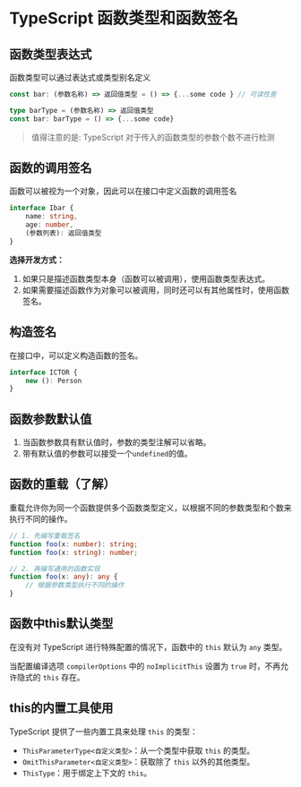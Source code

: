 # TypeScript 函数类型和函数签名

## 函数类型表达式

函数类型可以通过表达式或类型别名定义

```ts
const bar: (参数名称) => 返回值类型 = () => {...some code } // 可读性差

type barType = (参数名称) => 返回值类型
const bar: barType = () => {...some code}
```

> 值得注意的是: TypeScript 对于传入的函数类型的参数个数不进行检测

## 函数的调用签名

函数可以被视为一个对象，因此可以在接口中定义函数的调用签名

```ts
interface Ibar {
    name: string,
    age: number,
    (参数列表): 返回值类型
}
```

**选择开发方式：**

1. 如果只是描述函数类型本身（函数可以被调用），使用函数类型表达式。
2. 如果需要描述函数作为对象可以被调用，同时还可以有其他属性时，使用函数签名。

## 构造签名

在接口中，可以定义构造函数的签名。

```ts
interface ICTOR {
    new (): Person
}
```

## 函数参数默认值

1. 当函数参数具有默认值时，参数的类型注解可以省略。
2. 带有默认值的参数可以接受一个`undefined`的值。

## 函数的重载（了解）

重载允许你为同一个函数提供多个函数类型定义，以根据不同的参数类型和个数来执行不同的操作。

```ts
// 1. 先编写重载签名
function foo(x: number): string;
function foo(x: string): number;

// 2. 再编写通用的函数实现
function foo(x: any): any {
    // 根据参数类型执行不同的操作
}
```

## 函数中this默认类型

在没有对 TypeScript 进行特殊配置的情况下，函数中的 `this` 默认为 `any` 类型。

当配置编译选项 `compilerOptions` 中的 `noImplicitThis` 设置为 `true` 时，不再允许隐式的 `this` 存在。

## this的内置工具使用

TypeScript 提供了一些内置工具来处理 `this` 的类型：

- `ThisParameterType<自定义类型>`：从一个类型中获取 `this` 的类型。
- `OmitThisParameter<自定义类型>`：获取除了 `this` 以外的其他类型。
- `ThisType`：用于绑定上下文的 `this`。